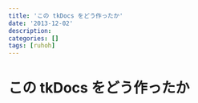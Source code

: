 ```yaml
---
title: 'この tkDocs をどう作ったか'
date: '2013-12-02'
description:
categories: []
tags: [ruhoh]
---
```


# この tkDocs をどう作ったか




<br/><br/><br/><br/><br/><br/><br/><br/><br/><br/><br/><br/><br/><br/>

